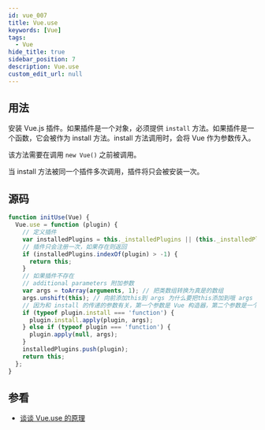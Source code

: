```yaml
---
id: vue_007
title: Vue.use
keywords: [Vue]
tags:
  - Vue
hide_title: true
sidebar_position: 7
description: Vue.use
custom_edit_url: null
---
```


## 用法

安装 Vue.js 插件。如果插件是一个对象，必须提供 `install` 方法。如果插件是一个函数，它会被作为 install 方法。install 方法调用时，会将 Vue 作为参数传入。

该方法需要在调用 `new Vue()` 之前被调用。

当 install 方法被同一个插件多次调用，插件将只会被安装一次。

## 源码

```js
function initUse(Vue) {
  Vue.use = function (plugin) {
    // 定义插件
    var installedPlugins = this._installedPlugins || (this._installedPlugins = []);
    // 插件只会注册一次，如果存在则返回
    if (installedPlugins.indexOf(plugin) > -1) {
      return this;
    }
    // 如果插件不存在
    // additional parameters 附加参数
    var args = toArray(arguments, 1); // 把类数组转换为真是的数组
    args.unshift(this); // 向前添加this到 args 为什么要把this添加到哦 args 的第一个位置呢？
    // 因为和 install 的传递的参数有关，第一个参数是 Vue 构造器，第二个参数是一个可选的选项 options
    if (typeof plugin.install === 'function') {
      plugin.install.apply(plugin, args);
    } else if (typeof plugin === 'function') {
      plugin.apply(null, args);
    }
    installedPlugins.push(plugin);
    return this;
  };
}
```

## 参看

- [谈谈 Vue.use 的原理](https://zhuanlan.zhihu.com/p/181712081)
